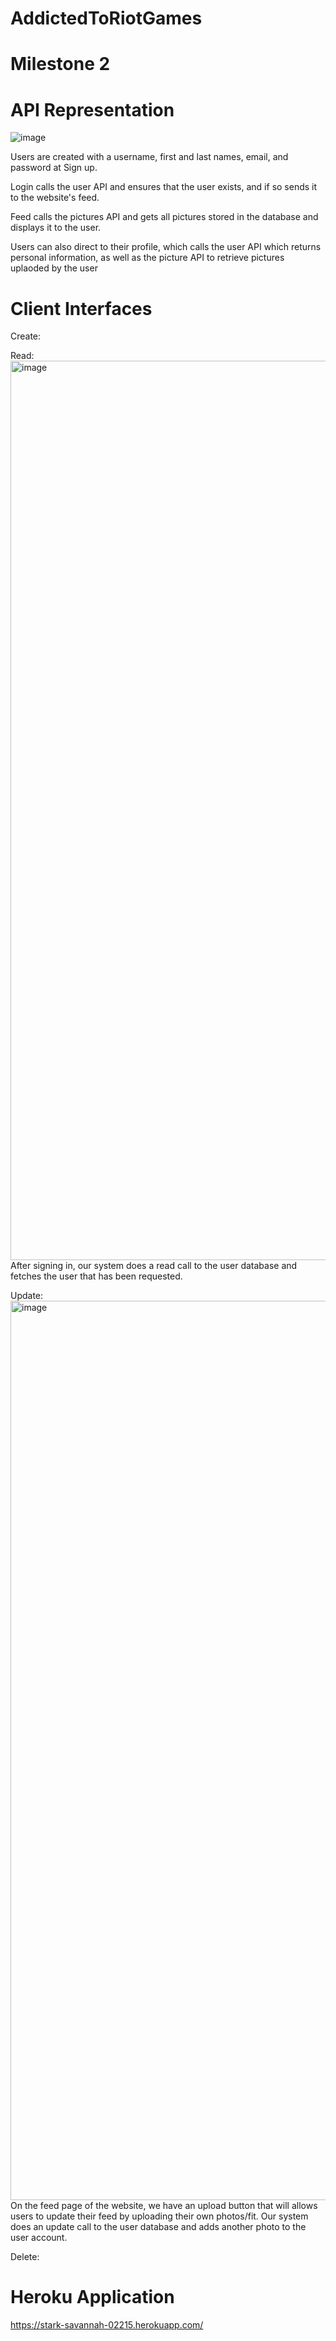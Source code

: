 # AddictedToRiotGames


# Milestone 2



# API Representation

![image](https://user-images.githubusercontent.com/74626828/164325528-ab8c8907-a27f-464f-b7ee-b2fc36a4dc8e.png)


Users are created with a username, first and last names, email, and password at Sign up.

Login calls the user API and ensures that the user exists, and if so sends it to the website's feed.

Feed calls the pictures API and gets all pictures stored in the database and displays it to the user.

Users can also direct to their profile, which calls the user API which returns personal information, as well as the picture API to retrieve pictures uplaoded by the user


# Client Interfaces
Create:


Read: 
<img width="1439" alt="image" src="https://user-images.githubusercontent.com/24284833/164344401-c3a70619-7c2c-444f-95cf-faf1c3179507.png">
After signing in, our system does a read call to the user database and fetches the user that has been requested.

Update: 
<img width="1439" alt="image" src="https://user-images.githubusercontent.com/24284833/164344797-e74bd131-91a3-4384-b1a0-5ae2672a0b51.png">
On the feed page of the website, we have an upload button that will allows users to update their feed by uploading their own photos/fit. Our system does an update call to the user database and adds another photo to the user account.

Delete:
# Heroku Application
https://stark-savannah-02215.herokuapp.com/


